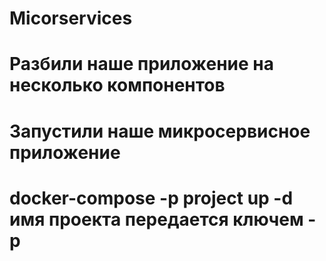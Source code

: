 # Micorservices
# Разбили наше приложение на несколько компонентов
# Запустили наше микросервисное приложение
# docker-compose -p project up -d имя проекта передается ключем -p
